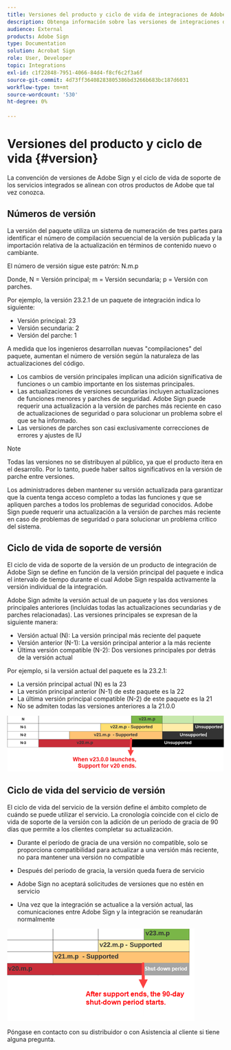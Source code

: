 ```yaml
---
title: Versiones del producto y ciclo de vida de integraciones de Adobe Sign
description: Obtenga información sobre las versiones de integraciones de Adobe Sign y el ciclo de vida de soporte
audience: External
products: Adobe Sign
type: Documentation
solution: Acrobat Sign
role: User, Developer
topic: Integrations
exl-id: c1f22848-7951-4066-84d4-f8cf6c2f3a6f
source-git-commit: 4d73ff36408283805386bd3266b683bc187d6031
workflow-type: tm+mt
source-wordcount: '530'
ht-degree: 0%

---
```


# Versiones del producto y ciclo de vida {#version}

La convención de versiones de Adobe Sign y el ciclo de vida de soporte de los servicios integrados se alinean con otros productos de Adobe que tal vez conozca.

## Números de versión

La versión del paquete utiliza un sistema de numeración de tres partes para identificar el número de compilación secuencial de la versión publicada y la importación relativa de la actualización en términos de contenido nuevo o cambiante.

El número de versión sigue este patrón: N.m.p

Donde, N = Versión principal; m = Versión secundaria; p = Versión con parches.

Por ejemplo, la versión 23.2.1 de un paquete de integración indica lo siguiente:

* Versión principal: 23
* Versión secundaria: 2
* Versión del parche: 1

A medida que los ingenieros desarrollan nuevas &quot;compilaciones&quot; del paquete, aumentan el número de versión según la naturaleza de las actualizaciones del código.

* Los cambios de versión principales implican una adición significativa de funciones o un cambio importante en los sistemas principales.
* Las actualizaciones de versiones secundarias incluyen actualizaciones de funciones menores y parches de seguridad. Adobe Sign puede requerir una actualización a la versión de parches más reciente en caso de actualizaciones de seguridad o para solucionar un problema sobre el que se ha informado.
* Las versiones de parches son casi exclusivamente correcciones de errores y ajustes de IU

>[!NOTE]
>
>Todas las versiones no se distribuyen al público, ya que el producto itera en el desarrollo. Por lo tanto, puede haber saltos significativos en la versión de parche entre versiones.

Los administradores deben mantener su versión actualizada para garantizar que la cuenta tenga acceso completo a todas las funciones y que se apliquen parches a todos los problemas de seguridad conocidos. Adobe Sign puede requerir una actualización a la versión de parches más reciente en caso de problemas de seguridad o para solucionar un problema crítico del sistema.

## Ciclo de vida de soporte de versión

El ciclo de vida de soporte de la versión de un producto de integración de Adobe Sign se define en función de la versión principal del paquete e indica el intervalo de tiempo durante el cual Adobe Sign respalda activamente la versión individual de la integración.

Adobe Sign admite la versión actual de un paquete y las dos versiones principales anteriores (incluidas todas las actualizaciones secundarias y de parches relacionadas). Las versiones principales se expresan de la siguiente manera:

* Versión actual (N): La versión principal más reciente del paquete
* Versión anterior (N-1): La versión principal anterior a la más reciente
* Última versión compatible (N-2): Dos versiones principales por detrás de la versión actual

Por ejemplo, si la versión actual del paquete es la 23.2.1:

* La versión principal actual (N) es la 23
* La versión principal anterior (N-1) de este paquete es la 22
* La última versión principal compatible (N-2) de este paquete es la 21
* No se admiten todas las versiones anteriores a la 21.0.0

![Gráfico de versiones](images/version_chart.png)

## Ciclo de vida del servicio de versión

El ciclo de vida del servicio de la versión define el ámbito completo de cuándo se puede utilizar el servicio. La cronología coincide con el ciclo de vida de soporte de la versión con la adición de un período de gracia de 90 días que permite a los clientes completar su actualización.

* Durante el período de gracia de una versión no compatible, solo se proporciona compatibilidad para actualizar a una versión más reciente, no para mantener una versión no compatible
* Después del período de gracia, la versión queda fuera de servicio

* Adobe Sign no aceptará solicitudes de versiones que no estén en servicio
* Una vez que la integración se actualice a la versión actual, las comunicaciones entre Adobe Sign y la integración se reanudarán normalmente

![Período de cierre](images/shutdown_period.png)

Póngase en contacto con su distribuidor o con Asistencia al cliente si tiene alguna pregunta.
